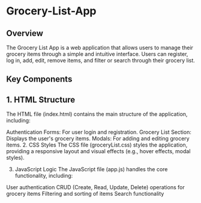 # Grocery-List-App
<h2> Overview </h2>
<p> The Grocery List App is a web application that allows users to manage their grocery items through a simple and intuitive interface. Users can register, log in, add, edit, remove items, and filter or search through their grocery list. </p>

<h2 > Key Components </h2>
<h2> 1. HTML Structure </h2>
<p> The HTML file (index.html) contains the main structure of the application, including: </p>

Authentication Forms: For user login and registration.
Grocery List Section: Displays the user's grocery items.
Modals: For adding and editing grocery items.
2. CSS Styles
The CSS file (groceryList.css) styles the application, providing a responsive layout and visual effects (e.g., hover effects, modal styles).

3. JavaScript Logic
The JavaScript file (app.js) handles the core functionality, including:

User authentication
CRUD (Create, Read, Update, Delete) operations for grocery items
Filtering and sorting of items
Search functionality
